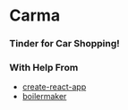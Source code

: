 # Carma

### Tinder for Car Shopping!

### With Help From

* [create-react-app](https://github.com/facebook/create-react-app)
* [boilermaker](https://github.com/FullstackAcademy/boilermaker)
